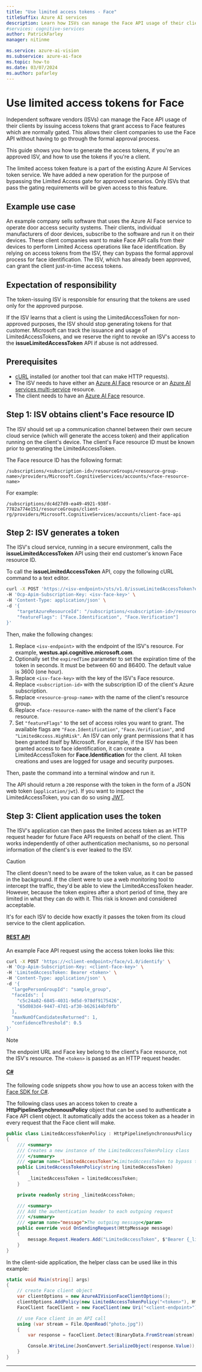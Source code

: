 ```yaml
---
title: "Use limited access tokens - Face"
titleSuffix: Azure AI services
description: Learn how ISVs can manage the Face API usage of their clients by issuing access tokens that grant access to Face features which are normally gated.
#services: cognitive-services
author: PatrickFarley
manager: nitinme

ms.service: azure-ai-vision
ms.subservice: azure-ai-face
ms.topic: how-to
ms.date: 03/07/2024
ms.author: pafarley
---
```


# Use limited access tokens for Face

Independent software vendors (ISVs) can manage the Face API usage of their clients by issuing access tokens that grant access to Face features which are normally gated. This allows their client companies to use the Face API without having to go through the formal approval process.

This guide shows you how to generate the access tokens, if you're an approved ISV, and how to use the tokens if you're a client. 

The limited access token feature is a part of the existing Azure AI Services token service. We have added a new operation for the purpose of bypassing the Limited Access gate for approved scenarios. Only ISVs that pass the gating requirements will be given access to this feature.

## Example use case

An example company sells software that uses the Azure AI Face service to operate door access security systems. Their clients, individual manufacturers of door devices, subscribe to the software and run it on their devices. These client companies want to make Face API calls from their devices to perform Limited Access operations like face identification. By relying on access tokens from the ISV, they can bypass the formal approval process for face identification. The ISV, which has already been approved, can grant the client just-in-time access tokens.

## Expectation of responsibility

The token-issuing ISV is responsible for ensuring that the tokens are used only for the approved purpose.

If the ISV learns that a client is using the LimitedAccessToken for non-approved purposes, the ISV should stop generating tokens for that customer. Microsoft can track the issuance and usage of LimitedAccessTokens, and we reserve the right to revoke an ISV's access to the **issueLimitedAccessToken** API if abuse is not addressed.

## Prerequisites

* [cURL](https://curl.se/) installed (or another tool that can make HTTP requests).
* The ISV needs to have either an [Azure AI Face](https://portal.azure.com/#view/Microsoft_Azure_ProjectOxford/CognitiveServicesHub/~/Face) resource or an [Azure AI services multi-service](https://portal.azure.com/#view/Microsoft_Azure_ProjectOxford/CognitiveServicesHub/~/AllInOne) resource.
* The client needs to have an [Azure AI Face](https://portal.azure.com/#view/Microsoft_Azure_ProjectOxford/CognitiveServicesHub/~/Face) resource.

## Step 1: ISV obtains client's Face resource ID

The ISV should set up a communication channel between their own secure cloud service (which will generate the access token) and their application running on the client's device. The client's Face resource ID must be known prior to generating the LimitedAccessToken.

The Face resource ID has the following format:

`/subscriptions/<subscription-id>/resourceGroups/<resource-group-name>/providers/Microsoft.CognitiveServices/accounts/<face-resource-name>`

For example:

`/subscriptions/dc4d27d9-ea49-4921-938f-7782a774e151/resourceGroups/client-rg/providers/Microsoft.CognitiveServices/accounts/client-face-api`

## Step 2: ISV generates a token

The ISV's cloud service, running in a secure environment, calls the **issueLimitedAccessToken** API using their end customer's known Face resource ID.

To call the **issueLimitedAccessToken** API, copy the following cURL command to a text editor.

```bash
curl -X POST 'https://<isv-endpoint>/sts/v1.0/issueLimitedAccessToken?expiredTime=3600' \  
-H 'Ocp-Apim-Subscription-Key: <isv-face-key>' \  
-H 'Content-Type: application/json' \  
-d '{  
    "targetAzureResourceId": "/subscriptions/<subscription-id>/resourceGroups/<resource-group-name>/providers/Microsoft.CognitiveServices/accounts/<face-resource-name>",  
    "featureFlags": ["Face.Identification", "Face.Verification"]  
}' 
```

Then, make the following changes:
1. Replace `<isv-endpoint>` with the endpoint of the ISV's resource. For example, **westus.api.cognitive.microsoft.com**.
1. Optionally set the `expiredTime` parameter to set the expiration time of the token in seconds. It must be between 60 and 86400. The default value is 3600 (one hour).
1. Replace `<isv-face-key>` with the key of the ISV's Face resource.
1. Replace `<subscription-id>` with the subscription ID of the client's Azure subscription.
1. Replace `<resource-group-name>` with the name of the client's resource group.
1. Replace `<face-resource-name>` with the name of the client's Face resource.
1. Set `"featureFlags"` to the set of access roles you want to grant. The available flags are `"Face.Identification"`, `"Face.Verification"`, and `"LimitedAccess.HighRisk"`. An ISV can only grant permissions that it has been granted itself by Microsoft. For example, if the ISV has been granted access to face identification, it can create a LimitedAccessToken for **Face.Identification** for the client. All token creations and uses are logged for usage and security purposes.

Then, paste the command into a terminal window and run it.

The API should return a `200` response with the token in the form of a JSON web token (`application/jwt`). If you want to inspect the LimitedAccessToken, you can do so using [JWT](https://jwt.io/).

## Step 3: Client application uses the token

The ISV's application can then pass the limited access token as an HTTP request header for future Face API requests on behalf of the client. This works independently of other authentication mechanisms, so no personal information of the client's is ever leaked to the ISV. 

> [!CAUTION]
> The client doesn't need to be aware of the token value, as it can be passed in the background. If the client were to use a web monitoring tool to intercept the traffic, they'd be able to view the LimitedAccessToken header. However, because the token expires after a short period of time, they are limited in what they can do with it. This risk is known and considered acceptable.
>
> It's for each ISV to decide how exactly it passes the token from its cloud service to the client application.

#### [REST API](#tab/rest)

An example Face API request using the access token looks like this:

```bash
curl -X POST 'https://<client-endpoint>/face/v1.0/identify' \  
-H 'Ocp-Apim-Subscription-Key: <client-face-key>' \  
-H 'LimitedAccessToken: Bearer <token>' \  
-H 'Content-Type: application/json' \  
-d '{  
  "largePersonGroupId": "sample_group",  
  "faceIds": [  
    "c5c24a82-6845-4031-9d5d-978df9175426",  
    "65d083d4-9447-47d1-af30-b626144bf0fb"  
  ],  
  "maxNumOfCandidatesReturned": 1,  
  "confidenceThreshold": 0.5  
}'
```

> [!NOTE]
> The endpoint URL and Face key belong to the client's Face resource, not the ISV's resource. The `<token>` is passed as an HTTP request header.

#### [C#](#tab/csharp)

The following code snippets show you how to use an access token with the [Face SDK for C#](https://aka.ms/azsdk-csharp-face-pkg).

The following class uses an access token to create a **HttpPipelineSynchronousPolicy** object that can be used to authenticate a Face API client object. It automatically adds the access token as a header in every request that the Face client will make.

```csharp
public class LimitedAccessTokenPolicy : HttpPipelineSynchronousPolicy
{
    /// <summary>
    /// Creates a new instance of the LimitedAccessTokenPolicy class
    /// </summary>
    /// <param name="limitedAccessToken">LimitedAccessToken to bypass the limited access program, requires ISV sponsership.</param>
    public LimitedAccessTokenPolicy(string limitedAccessToken)
    {
        _limitedAccessToken = limitedAccessToken;
    }

    private readonly string _limitedAccessToken;

    /// <summary>
    /// Add the authentication header to each outgoing request
    /// </summary>
    /// <param name="message">The outgoing message</param>
    public override void OnSendingRequest(HttpMessage message)
    {
        message.Request.Headers.Add("LimitedAccessToken", $"Bearer {_limitedAccessToken}");
    }
}
```

In the client-side application, the helper class can be used like in this example:

```csharp
static void Main(string[] args)
{
    // create Face client object
    var clientOptions = new AzureAIVisionFaceClientOptions();
    clientOptions.AddPolicy(new LimitedAccessTokenPolicy("<token>"), HttpPipelinePosition.PerCall);
    FaceClient faceClient = new FaceClient(new Uri("<client-endpoint>"), new AzureKeyCredential("<client-face-key>"), clientOptions);

    // use Face client in an API call
    using (var stream = File.OpenRead("photo.jpg"))
    {
        var response = faceClient.Detect(BinaryData.FromStream(stream), FaceDetectionModel.Detection03, FaceRecognitionModel.Recognition04, returnFaceId: true);

        Console.WriteLine(JsonConvert.SerializeObject(response.Value));
    }
}
```
---


